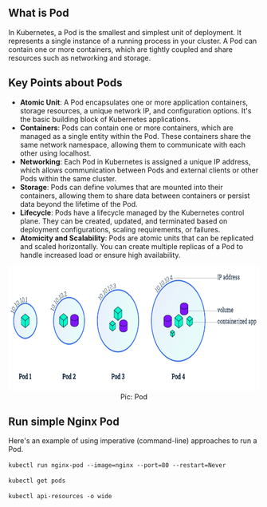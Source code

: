 
## What is Pod

In Kubernetes, a Pod is the smallest and simplest unit of deployment. It represents a single instance of a running process in your cluster. A Pod can contain one or more containers, which are tightly coupled and share resources such as networking and storage.

## Key Points about Pods

- **Atomic Unit**: A Pod encapsulates one or more application containers, storage resources, a unique network IP, and configuration options. It's the basic building block of Kubernetes applications.
- **Containers**: Pods can contain one or more containers, which are managed as a single entity within the Pod. These containers share the same network namespace, allowing them to communicate with each other using localhost.
- **Networking**: Each Pod in Kubernetes is assigned a unique IP address, which allows communication between Pods and external clients or other Pods within the same cluster.
- **Storage**: Pods can define volumes that are mounted into their containers, allowing them to share data between containers or persist data beyond the lifetime of the Pod.
- **Lifecycle**: Pods have a lifecycle managed by the Kubernetes control plane. They can be created, updated, and terminated based on deployment configurations, scaling requirements, or failures.
- **Atomicity and Scalability**: Pods are atomic units that can be replicated and scaled horizontally. You can create multiple replicas of a Pod to handle increased load or ensure high availability.

<p align="center">
  <img src="./ref-image/pod.png" alt="Pod" title="Pod" height="250" width="700"/>
  <br/>
  Pic: Pod
</p>

## Run simple Nginx Pod
Here's an example of using imperative (command-line) approaches to run a Pod.

`kubectl run nginx-pod --image=nginx --port=80 --restart=Never`

`kubectl get pods`

`kubectl api-resources -o wide`
